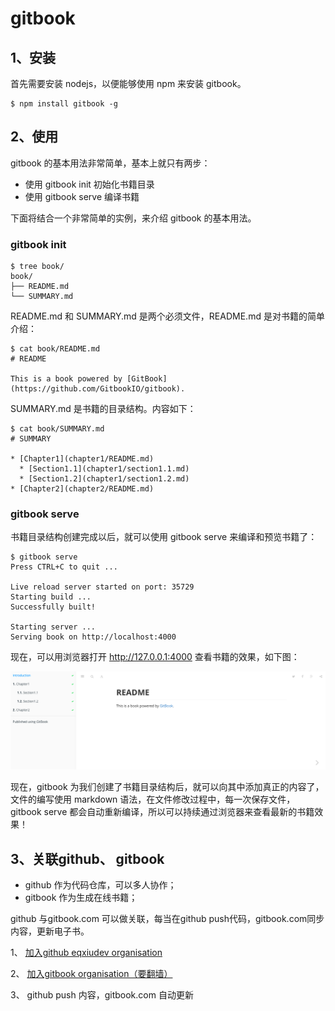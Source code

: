 # gitbook

## 1、安装

首先需要安装 nodejs，以便能够使用 npm 来安装 gitbook。
```
$ npm install gitbook -g
```

## 2、使用

gitbook 的基本用法非常简单，基本上就只有两步：

* 使用 gitbook init 初始化书籍目录
* 使用 gitbook serve 编译书籍

下面将结合一个非常简单的实例，来介绍 gitbook 的基本用法。
### gitbook init

```
$ tree book/
book/
├── README.md
└── SUMMARY.md

```
README.md 和 SUMMARY.md 是两个必须文件，README.md 是对书籍的简单介绍：

```
$ cat book/README.md 
# README

This is a book powered by [GitBook](https://github.com/GitbookIO/gitbook).
```

SUMMARY.md 是书籍的目录结构。内容如下：

```
$ cat book/SUMMARY.md 
# SUMMARY

* [Chapter1](chapter1/README.md)
  * [Section1.1](chapter1/section1.1.md)
  * [Section1.2](chapter1/section1.2.md)
* [Chapter2](chapter2/README.md)
```
### gitbook serve

书籍目录结构创建完成以后，就可以使用 gitbook serve 来编译和预览书籍了：

```
$ gitbook serve
Press CTRL+C to quit ...

Live reload server started on port: 35729
Starting build ...
Successfully built!

Starting server ...
Serving book on http://localhost:4000
```
现在，可以用浏览器打开 http://127.0.0.1:4000 查看书籍的效果，如下图：

![gitbook_img](static/images/start001/gitbook-sample.png)

现在，gitbook 为我们创建了书籍目录结构后，就可以向其中添加真正的内容了，文件的编写使用 markdown 语法，在文件修改过程中，每一次保存文件，gitbook serve 都会自动重新编译，所以可以持续通过浏览器来查看最新的书籍效果！

## 3、关联github、 gitbook

* github 作为代码仓库，可以多人协作；
* gitbook 作为生成在线书籍；

github 与gitbook.com 可以做关联，每当在github push代码，gitbook.com同步内容，更新电子书。

1、 [加入github eqxiudev organisation](https://github.com/eqxiudev)

2、 [加入gitbook organisation（要翻墙）](https://www.gitbook.com/invite/eqxiu?invite=-L_ekZGCIl3Xrs2wh3Pe)

3、 github push 内容，gitbook.com 自动更新